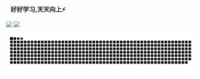 ### &nbsp;&nbsp;&nbsp;好好学习,天天向上⚡

![](https://github-readme-stats.vercel.app/api?username=EngMJ&show_icons=true&line_height=21&show_icons=true&theme=vue&hide_border=true)
![](https://github-readme-stats.vercel.app/api/top-langs/?username=EngMJ&show_icons=true&layout=compact&theme=vue&hide_border=true&hide=html,css)

![github contribution grid snake animation](https://raw.githubusercontent.com/EngMJ/EngMJ/main/output/github-contribution-grid-snake.svg)

<!--
**EngMJ/EngMJ** is a ✨ _special_ ✨ repository because its `README.md` (this file) appears on your GitHub profile.

Here are some ideas to get you started:

- 🔭 I’m currently working on ...
- 🌱 I’m currently learning ...
- 👯 I’m looking to collaborate on ...
- 🤔 I’m looking for help with ...
- 💬 Ask me about ...
- 📫 How to reach me: ...
- 😄 Pronouns: ...
- ⚡ Fun fact: ...
-->
